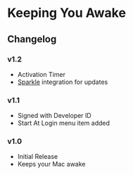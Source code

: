 # Keeping You Awake #

## Changelog ##

### v1.2 ###
- Activation Timer
- [Sparkle](http://sparkle-project.org) integration for updates

### v1.1 ###
- Signed with Developer ID
- Start At Login menu item added

### v1.0 ###
- Initial Release
- Keeps your Mac awake

